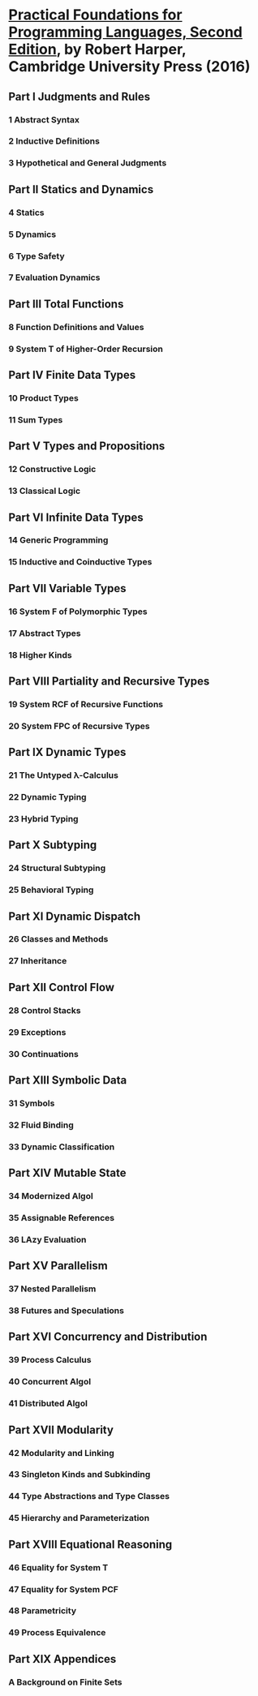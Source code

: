 # [Practical Foundations for Programming Languages, Second Edition][homepage], by Robert Harper, Cambridge University Press (2016)

[homepage]: http://www.cambridge.org/us/academic/subjects/computer-science/programming-languages-and-applied-logic/practical-foundations-programming-languages-2nd-edition

## Part I Judgments and Rules

### 1 Abstract Syntax

### 2 Inductive Definitions

### 3 Hypothetical and General Judgments

## Part II Statics and Dynamics

### 4 Statics

### 5 Dynamics

### 6 Type Safety

### 7 Evaluation Dynamics

## Part III Total Functions

### 8 Function Definitions and Values

### 9 System **T** of Higher-Order Recursion

## Part IV Finite Data Types

### 10 Product Types

### 11 Sum Types

## Part V Types and Propositions

### 12 Constructive Logic

### 13 Classical Logic

## Part VI Infinite Data Types

### 14 Generic Programming

### 15 Inductive and Coinductive Types

## Part VII Variable Types

### 16 System **F** of Polymorphic Types

### 17 Abstract Types

### 18 Higher Kinds

## Part VIII Partiality and Recursive Types

### 19 System **RCF** of Recursive Functions

### 20 System **FPC** of Recursive Types

## Part IX Dynamic Types

### 21 The Untyped λ-Calculus

### 22 Dynamic Typing

### 23 Hybrid Typing

## Part X Subtyping

### 24 Structural Subtyping

### 25 Behavioral Typing

## Part XI Dynamic Dispatch

### 26 Classes and Methods

### 27 Inheritance

## Part XII Control Flow

### 28 Control Stacks

### 29 Exceptions

### 30 Continuations

## Part XIII Symbolic Data

### 31 Symbols

### 32 Fluid Binding

### 33 Dynamic Classification

## Part XIV Mutable State

### 34 Modernized Algol

### 35 Assignable References

### 36 LAzy Evaluation

## Part XV Parallelism

### 37 Nested Parallelism

### 38 Futures and Speculations

## Part XVI Concurrency and Distribution

### 39 Process Calculus

### 40 Concurrent Algol

### 41 Distributed Algol

## Part XVII Modularity

### 42 Modularity and Linking

### 43 Singleton Kinds and Subkinding

### 44 Type Abstractions and Type Classes

### 45 Hierarchy and Parameterization

## Part XVIII Equational Reasoning

### 46 Equality for System **T**

### 47 Equality for System **PCF**

### 48 Parametricity

### 49 Process Equivalence

## Part XIX Appendices

### A Background on Finite Sets

